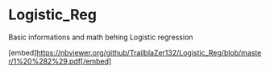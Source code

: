 # Logistic_Reg
Basic informations and math behing Logistic regression


[embed]https://nbviewer.org/github/TrailblaZer132/Logistic_Reg/blob/master/1%20%282%29.pdf[/embed]
